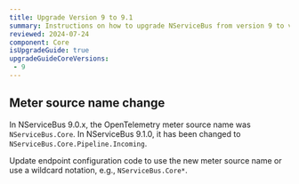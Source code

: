 ```yaml
---
title: Upgrade Version 9 to 9.1
summary: Instructions on how to upgrade NServiceBus from version 9 to version 9.1.
reviewed: 2024-07-24
component: Core
isUpgradeGuide: true
upgradeGuideCoreVersions:
 - 9
---
```


## Meter source name change

In NServiceBus 9.0.x, the OpenTelemetry meter source name was `NServiceBus.Core`. In NServiceBus 9.1.0, it has been changed to `NServiceBus.Core.Pipeline.Incoming`.

Update endpoint configuration code to use the new meter source name or use a wildcard notation, e.g., `NServiceBus.Core*`.
